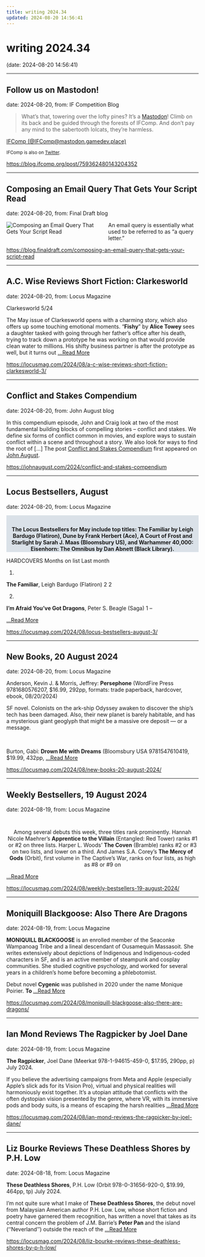 ```yaml
---
title: writing 2024.34
updated: 2024-08-20 14:56:41
---
```


# writing 2024.34

(date: 2024-08-20 14:56:41)

---

## Follow us on Mastodon!

date: 2024-08-20, from: IF Competition Blog

<blockquote class="npf_indented"><p>What&rsquo;s that, towering over the lofty pines? It&rsquo;s a <a href="https://mastodon.gamedev.place/@IFComp">Mastodon</a>! Climb on its back and be guided through the forests of IFComp. And don&rsquo;t pay any mind to the sabertooth lolcats, they&rsquo;re harmless.</p></blockquote><p class="npf_link" data-npf='{"type":"link","url":"https://mastodon.gamedev.place/@IFComp","display_url":"https://mastodon.gamedev.place/@IFComp","title":"IFComp (@IFComp@mastodon.gamedev.place)","description":"1 Post, 2 Following, 1 Follower · The Interactive Fiction Competition: since 1995, an annual celebration of new text-based games from indepe","site_name":"Gamedev Mastodon","poster":[{"media_key":"6a7630c277ce46755c41b54bee75f33b:e95f5b784147abe6-19","type":"image/jpeg","width":400,"height":400}]}'><a href="https://mastodon.gamedev.place/@IFComp" target="_blank">IFComp (@IFComp@mastodon.gamedev.place)</a></p><p><small>IFComp is also on <a href="https://x.com/ifcomp">Twitter</a>.</small></p> 

<https://blog.ifcomp.org/post/759362480143204352>

---

## Composing an Email Query That Gets Your Script Read

date: 2024-08-20, from: Final Draft blog

<div class="hs-featured-image-wrapper"> 
 <a href="https://blog.finaldraft.com/composing-an-email-query-that-gets-your-script-read" title="" class="hs-featured-image-link"> <img src="https://blog.finaldraft.com/hubfs/Composing%20an%20Email%20Query%20That%20Gets%20Your%20Script%20Read.jpg" alt="Composing an Email Query That Gets Your Script Read" class="hs-featured-image" style="width:auto !important; max-width:50%; float:left; margin:0 15px 15px 0;"> </a> 
</div> 
<p>An email query is essentially what used to be referred to as “a query letter.”</p> 

<https://blog.finaldraft.com/composing-an-email-query-that-gets-your-script-read>

---

## A.C. Wise Reviews Short Fiction: Clarkesworld

date: 2024-08-20, from: Locus Magazine

<p>Clarkesworld 5/24</p>
<p>The May issue of Clarkesworld opens with a charming story, which also offers up some touch­ing emotional moments. “<strong>Fishy</strong>” by <strong>Alice Towey </strong>sees a daughter tasked with going through her father’s office after his death, trying to track down a prototype he was working on that would provide clean water to millions. His shifty business partner is after the prototype as well, but it turns out  <a href="https://locusmag.com/2024/08/a-c-wise-reviews-short-fiction-clarkesworld-3/" class="read-more">...Read More </a></p> 

<https://locusmag.com/2024/08/a-c-wise-reviews-short-fiction-clarkesworld-3/>

---

## Conflict and Stakes Compendium

date: 2024-08-20, from: John August blog

In this compendium episode, John and Craig look at two of the most fundamental building blocks of compelling stories &#8211; conflict and stakes. We define six forms of conflict common in movies, and explore ways to sustain conflict within a scene and throughout a story. We also look for ways to find the root of [&#8230;]
The post <a href="https://johnaugust.com/2024/conflict-and-stakes-compendium">Conflict and Stakes Compendium</a> first appeared on <a href="https://johnaugust.com">John August</a>. 

<https://johnaugust.com/2024/conflict-and-stakes-compendium>

---

## Locus Bestsellers, August

date: 2024-08-20, from: Locus Magazine

<div style="background-color: #dae1e8; padding: 14px 0px 0px 0px; text-align: center;">

<strong>The Locus Bestsellers for May include top titles: The Familiar by Leigh Bardugo (Flatiron), Dune by Frank Herbert (Ace), </strong><strong>A Court of Frost and Starlight by Sarah J. Maas (Bloomsbury US), and Warhammer 40,000: Eisenhorn: The Omnibus by Dan Abnett (Black Library).</strong>

</div>
<p></p>
<div class="postcontent">




HARDCOVERS
Months
on list
Last
month


1)
<strong>The Familiar</strong>, Leigh Bardugo (Flatiron)
2
2


2)
<strong>I’m Afraid You’ve Got Dragons</strong>, Peter S. Beagle (Saga)
1
&#8211;


</div> <a href="https://locusmag.com/2024/08/locus-bestsellers-august-3/" class="read-more">...Read More </a> 

<https://locusmag.com/2024/08/locus-bestsellers-august-3/>

---

## New Books, 20 August 2024

date: 2024-08-20, from: Locus Magazine

<p>Anderson, Kevin J. &#38; Morris, Jeffrey: <b>Persephone</b>
(WordFire Press 9781680576207, $16.99, 292pp, formats: trade paperback, hardcover, ebook, 08/20/2024)</p>
<p>SF novel. Colonists on the ark-ship Odyssey awaken to discover the ship&#8217;s tech has been damaged. Also, their new planet is barely habitable, and has a mysterious giant geoglyph that might be a massive ore deposit — or a message.</p>
<p>&#160;</p>
<p>Burton, Gabi: <b>Drown Me with Dreams</b>
(Bloomsbury USA 9781547610419, $19.99, 432pp,  <a href="https://locusmag.com/2024/08/new-books-20-august-2024/" class="read-more">...Read More </a></p> 

<https://locusmag.com/2024/08/new-books-20-august-2024/>

---

## Weekly Bestsellers, 19 August 2024

date: 2024-08-19, from: Locus Magazine

<div style="padding: 14px 0px 0px 0px; text-align: center;">
<p>Among several debuts this week, three titles rank prominently. Hannah Nicole Maehrer&#8217;s <b>Apprentice to the Villain</b> (Entangled: Red Tower) ranks #1 or #2 on three lists. Harper L. Woods&#8217; <b>The Coven</b> (Bramble) ranks #2 or #3 on two lists, and lower on a third. And James S.A. Corey&#8217;s <b>The Mercy of Gods</b> (Orbit), first volume in The Captive&#8217;s War, ranks on four lists, as high as #8 or #9 on </p></div> <a href="https://locusmag.com/2024/08/weekly-bestsellers-19-august-2024/" class="read-more">...Read More </a> 

<https://locusmag.com/2024/08/weekly-bestsellers-19-august-2024/>

---

## Moniquill Blackgoose: Also There Are Dragons

date: 2024-08-19, from: Locus Magazine

<p></p>
<p><strong>MONIQUILL BLACKGOOSE</strong> is an enrolled member of the Seaconke Wampanoag Tribe and a lineal descendant of Ousamequin Massasoit. She writes extensively about depictions of Indigenous and Indigenous-coded characters in SF, and is an active member of steampunk and cosplay communities. She studied cognitive psychology, and worked for several years in a children’s home before becoming a phlebotomist.</p>
<p>Debut novel <strong>Cygenic </strong>was published in 2020 under the name Monique Poirier. <strong>To </strong> <a href="https://locusmag.com/2024/08/moniquill-blackgoose-also-there-are-dragons/" class="read-more">...Read More </a></p> 

<https://locusmag.com/2024/08/moniquill-blackgoose-also-there-are-dragons/>

---

## Ian Mond Reviews The Ragpicker by Joel Dane

date: 2024-08-19, from: Locus Magazine

<p><strong>The Ragpicker</strong>, Joel Dane (Meerkat 978-1-94615-459-0, $17.95, 290pp, p) July 2024.</p>
<p>If you believe the advertising campaigns from Meta and Apple (especially Apple’s slick ads for its Vision Pro), virtual and physical realities will harmoniously exist together. It’s a utopian attitude that conflicts with the often dystopian vision pre­sented by the genre, where VR, with its immersive pods and body suits, is a means of escaping the harsh realities  <a href="https://locusmag.com/2024/08/ian-mond-reviews-the-ragpicker-by-joel-dane/" class="read-more">...Read More </a></p> 

<https://locusmag.com/2024/08/ian-mond-reviews-the-ragpicker-by-joel-dane/>

---

## Liz Bourke Reviews These Deathless Shores by P.H. Low

date: 2024-08-18, from: Locus Magazine

<p><strong>These Deathless Shores</strong>, P.H. Low (Orbit 978-0-31656-920-0, $19.99, 464pp, tp) July 2024.</p>
<p>I’m not quite sure what I make of <strong>These Deathless Shores</strong>, the debut novel from Malaysian American author P.H. Low. Low, whose short fiction and poetry have garnered them recognition, has written a novel that takes as its central concern the problem of J.M. Barrie’s <strong>Peter Pan </strong>and the island (‘‘Neverland’’) outside the reach of the  <a href="https://locusmag.com/2024/08/liz-bourke-reviews-these-deathless-shores-by-p-h-low/" class="read-more">...Read More </a></p> 

<https://locusmag.com/2024/08/liz-bourke-reviews-these-deathless-shores-by-p-h-low/>

